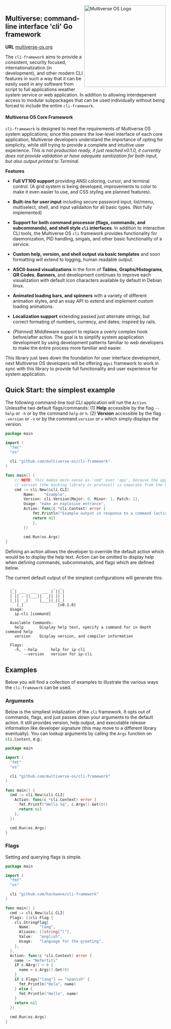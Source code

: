 <img src="https://avatars2.githubusercontent.com/u/24763891?s=400&u=c1150e7da5667f47159d433d8e49dad99a364f5f&v=4"  width="256px" height="256px" align="right" alt="Multiverse OS Logo">

## Multiverse: command-line interface 'cli' Go framework
**URL** [multiverse-os.org](https://multiverse-os.org)

The `cli-framework` aims to provide a consistent, security focused, internationalization (in development), and other modern CLI features in such a way that it can be easily used in any software from script to full applications weather system service or web application. In addition to allowing interdepenent access to modular subpackages that can be used individually without being forced to include the entire `cli-framework`. 

#### Multiverse OS Core Framework
`cli-framework` is designed to meet the requirements of Multiverse OS system applications; since this powers the low-level interface of each core application, Multiverse developers understand the importance of opting for simplicity, while still trying to provide a complete and intuitive user experience. *This is not production ready, it just reached v0.1.0, it currently does not provide validation or have adequate sanitization for both input, but also output printed to Terminal.*

**Features** 

  * **Full VT100 support** providing ANSI coloring, cursor, and terminal control. (A grid system is being developed, improvements to color to make it even easier to use, and CSS styling are planned features). 
  
  * **Built-ins for user input** including secure password input, list/menu, multiselect, shell, and input validaiton for all basic types. (Not fully implemented)
  
  * **Support for both command processor (flags, commands, and subcommands), and shell style `cli` interfaces**. In addition to interactive CLI tools, the Multiverse OS `cli` framework provides functionality for daemonization, PID handling, singals, and other basic functionality of a service. 
  
  * **Custom help, version, and shell output via basic templates** and soon formatting will extend to logging, human readable output.
  
  * **ASCII-based visualizations** in the form of **Tables**, **Graphs/Histograms**, **QR Codes**, **Banners**, and development continues to improve each visualization with default icon characters available by default in Debian linux.

  * **Animated loading bars, and spinners** with a variety of different animation styles, and an esay API to extend and implement custom loading animations.

  * **Localization support** extending passed just alternate strings, but correct formating of numbers, currency, and dates; inspired by rails.

  * *(Planned)* Middleware support to replace a overly complex hook before/after action. The goal is to simplify system apaplication development by using development patterns familiar to web developers to make the entire process more familiar and easier.

This library just laws down the foundation for user interface development, next Multiverse OS developers will be offering a`gui` framework to work in sync with this library to provide full functionality and user experience for system application.


## Quick Start: the simplest example
The following command-line tool CLI application will run the `Action`. Unlessthe two default flags/commands: (1) **Help** accessible by the flag `--help` or `-h` or by the command `help` or `h`. (2) **Version** accessible by the flag `--version` or `-v` or by the command `version` or `v` which simply displays the version. 

``` go
package main

import (
  "fmt"
  "os"

  cli "github.com/multiverse-os/cli-framework"
)

func main() {
	// NOTE: This makes more sense as 'cmd' over 'app', because the application
  	// version (the backing library or protocol) is separate from the CLI version.
	cmd := cli.New(&cli.CLI{
		Name:    "Example",
		Version: cli.Version{Major: 0, Minor: 1, Patch: 1},
		Usage: "make an explosive entrance",
		Action: func(c *cli.Context) error {
			fmt.Println("Example output in response to a command (action)")
			return nil
			},
		})
		
		cmd.Run(os.Args)
}
```

Defining an action allows the developer to override the default action which
would be to display the help text. Action can be omitted to display help when
defining commands, subcommands, and flags which are defined below.

The current default output of the simplest configurations will generate this:

```
   _                 _  _ 
  |_| ___  ___  ___ | ||_|
  | || . ||___||  _|| || |
  |_||  _|     |___||_||_|
     |_|               [v0.1.0]
  Usage:
    ip-cli [command]
  
  Available Commands:
    help       Display help text, specify a command for in depth command help
    version    Display version, and compiler information
  
  Flags:
    -h, --help      help for ip-cli
        --version   version for ip-cli

```

## Examples
Below you will find a collection of examples to illustrate the various ways
the `cli-framework` can be used. 

### Arguments

Below is the simpliest initalization of the `cli` framework. It opts out of
commands, flags, and just passes down your arguments to the default action. It
still provides version, help output, and executable release information like
developer signature (this may move to a different library eventually). You can 
lookup arguments by calling the `Args` function on `cli.Context`, e.g.:

```go
package main

import (
  "fmt"
  "os"

  cli "github.com/multiverse-os/cli-framework"
)

func main() {
  cmd := cli.New(&cli.CLI{
    Action: func(c *cli.Context) error {
      fmt.Printf("Hello %q", c.Args().Get(0))
      return nil
    },
  })

  cmd.Run(os.Args)
}
```

### Flags

Setting and querying flags is simple.

```go
package main

import (
  "fmt"
  "os"

  cli "github.com/hackwave/cli-framework"
)

func main() {
  cmd := cli.New(&cli.CLI{
  Flags: []cli.Flag {
    cli.StringFlag{
      Name:    "lang",
      Aliases: []string{"l"},
      Value:   "english",
      Usage:   "language for the greeting",
    },
  },
  Action: func(c *cli.Context) error {
    name := "Nefertiti"
    if c.NArg() > 0 {
      name = c.Args().Get(0)
    }
    if c.Flags["lang"] == "spanish" {
      fmt.Println("Hola", name)
    } else {
      fmt.Println("Hello", name)
    }
    return nil
  })

  cmd.Run(os.Args)
}
```
